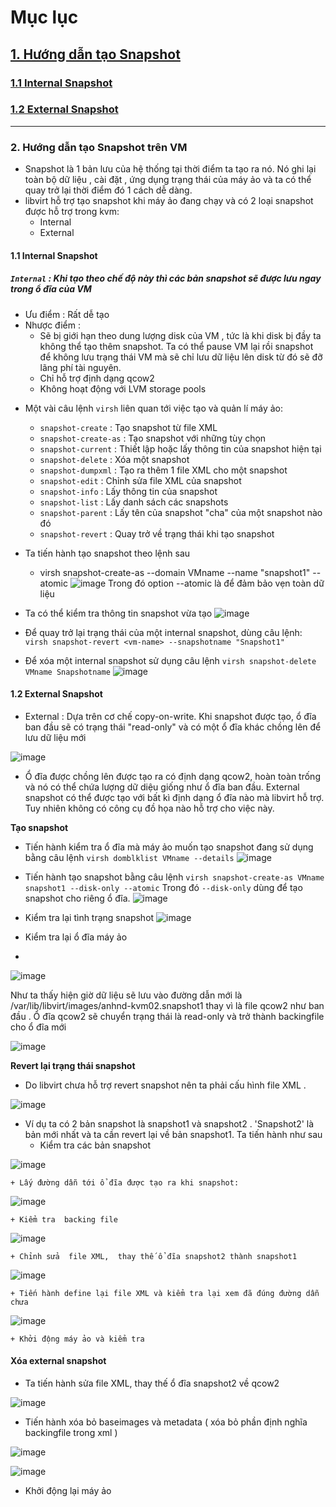# Mục lục
## [1. Hướng dẫn tạo Snapshot](#1)

### [1.1  Internal Snapshot](#2)

### [1.2  External Snapshot](#3)

---
### <a name="1"> 2. Hướng dẫn tạo Snapshot trên VM </a>
- Snapshot là 1 bản lưu của hệ thống tại thời điểm ta tạo ra nó. Nó ghi lại toàn bộ dữ liệu , cài đặt , ứng dụng  trạng thái của máy ảo và ta có thể quay trở  lại thời điểm đó 1 cách dễ dàng.
- libvirt hỗ trợ tạo snapshot khi máy ảo đang chạy và có 2 loại snapshot được hỗ trợ trong kvm:
   + Internal 
   + External


#### <a name="2">  1.1  Internal Snapshot </a>
##### `Internal` : Khi tạo theo chế độ này thì các bản snapshot sẽ được lưu ngay trong ổ đĩa của VM
  + Ưu điểm : Rất dễ tạo
  + Nhược điểm : 
      - Sẽ bị giới hạn theo dung lượng disk của VM , tức là khi disk bị đầy ta không thể tạo thêm snapshot. Ta có thể pause VM lại rồi snapshot để không lưu trạng thái VM mà sẽ chỉ lưu dữ liệu lên disk từ đó sẽ đỡ lãng phí tài nguyên.
      - Chỉ hỗ trợ định dạng qcow2
      - Không hoạt động với LVM storage pools
      
- Một vài câu lệnh `virsh` liên quan tới việc tạo và quản lí máy ảo:
    - `snapshot-create` : Tạo snapshot từ file XML
    - `snapshot-create-as` : Tạo snapshot với những tùy chọn
    - `snapshot-current` : Thiết lập hoặc lấy thông tin của snapshot hiện tại
    - `snapshot-delete` : Xóa một snapshot
    - `snapshot-dumpxml` : Tạo ra thêm 1 file XML cho một snapshot
    - `snapshot-edit` : Chỉnh sửa file XML của snapshot
    - `snapshot-info` : Lấy thông tin của snapshot
    - `snapshot-list` : Lấy danh sách các snapshots
    - `snapshot-parent` : Lấy tên của snapshot "cha" của một snapshot nào đó
    - `snapshot-revert` : Quay trở về trạng thái khi tạo snapshot

- Ta tiến hành tạo snapshot theo lệnh sau 
    + virsh snapshot-create-as --domain VMname --name "snapshot1" --atomic
  ![image](https://user-images.githubusercontent.com/50499526/166205907-442c159f-2a36-4e5a-a6b4-64a9b7ccbe47.png)
 Trong đó option --atomic là để đảm bảo vẹn toàn dữ liệu

- Ta có thể kiểm tra thông tin snapshot vừa tạo 
![image](https://user-images.githubusercontent.com/50499526/166206717-c0ca0f43-be54-4d43-97e1-002d302268e4.png)
- Để quay trở lại trạng thái của một internal snapshot, dùng câu lệnh: `virsh snapshot-revert <vm-name> --snapshotname "Snapshot1"`
- Để xóa một internal snapshot sử dụng câu lệnh `virsh snapshot-delete VMname Snapshotname`
![image](https://user-images.githubusercontent.com/50499526/166206919-59cc7d7f-9837-4724-9121-b3df68d995b9.png)



#### <a name="3">  1.2  External Snapshot </a>

- External : Dựa trên cơ chế copy-on-write. Khi snapshot được tạo, ổ đĩa ban đầu sẽ có trạng thái "read-only" và có một ổ đĩa khác chồng lên để lưu dữ liệu mới

![image](https://user-images.githubusercontent.com/50499526/166216711-96e07828-de08-40ce-ae53-c105f47b16ee.png)

- Ổ đĩa được chồng lên được tạo ra có định dạng qcow2, hoàn toàn trống và nó có thể chứa lượng dữ diệu giống như ổ đĩa ban đầu. External snapshot có thể được tạo với bất kì định dạng ổ đĩa nào mà libvirt hỗ trợ. Tuy nhiên không có công cụ đồ họa nào hỗ trợ cho việc này.

**Tạo snapshot**
- Tiến hành kiểm tra ổ đĩa mà máy ảo muốn tạo snapshot đang sử dụng bằng câu lệnh `virsh domblklist VMname --details`
![image](https://user-images.githubusercontent.com/50499526/166207096-112cf321-0d7b-4200-bbb1-4650c90c836b.png)
- Tiến hành tạo snapshot bằng câu lệnh `virsh snapshot-create-as VMname snapshot1 --disk-only --atomic`
Trong đó `--disk-only` dùng để tạo snapshot cho riêng ổ đĩa.
![image](https://user-images.githubusercontent.com/50499526/166210195-8b2b3583-5471-46d1-8b86-a8a3b703c4bc.png)

- Kiểm tra lại tình trạng snapshot
![image](https://user-images.githubusercontent.com/50499526/166210363-31cd4e3b-56e3-44cc-a8e2-a5741e2fbd78.png)

- Kiểm tra lại ổ đĩa máy ảo 
- 
![image](https://user-images.githubusercontent.com/50499526/166210427-8526dce3-c7a0-4554-976a-3cf9cfb9e3b3.png)

Như ta thấy hiện giờ dữ liệu sẽ lưu vào đường dẫn mới là /var/lib/libvirt/images/anhnd-kvm02.snapshot1 thay vì là file qcow2 như ban đầu .
Ổ đĩa qcow2 sẽ chuyển trạng thái là read-only và trở thành backingfile cho ổ đĩa mới

![image](https://user-images.githubusercontent.com/50499526/166211322-e2007775-5b42-42a6-9dd1-fd69a0f9ae01.png)

**Revert lại trạng thái snapshot**
-  Do libvirt chưa hỗ trợ revert snapshot nên ta phải cấu hình file XML .

![image](https://user-images.githubusercontent.com/50499526/166211973-be3713d0-6b3e-4508-8cd2-0a70dab02414.png)

- Ví dụ ta có 2 bản snapshot là snapshot1 và snapshot2 . 'Snapshot2' là bản mới nhất và ta cần revert lại về bản snapshot1. Ta tiến hành như sau
    + Kiểm tra các bản snapshot 
    
![image](https://user-images.githubusercontent.com/50499526/166212431-ee873092-9bad-4009-a3e9-263e866458ad.png)

    + Lấy đường dẫn tới ổ đĩa được tạo ra khi snapshot:

![image](https://user-images.githubusercontent.com/50499526/166212552-e3c544f9-3fab-48f0-b5db-cdf63265ba4b.png)

    + Kiểm tra  backing file

![image](https://user-images.githubusercontent.com/50499526/166212755-3f8d8400-662a-4cd0-8a6a-61cf2597b664.png)

    + Chỉnh sửa  file XML,  thay thế ổ đĩa snapshot2 thành snapshot1

![image](https://user-images.githubusercontent.com/50499526/166213213-c7c67b60-6bb8-4b52-a29b-d753b77e8078.png)

    + Tiến hành define lại file XML và kiểm tra lại xem đã đúng đường dẫn chưa
    
![image](https://user-images.githubusercontent.com/50499526/166213427-b3a1cc79-d0c4-4bf7-a0ed-d6a26309575a.png)

    + Khởi động máy ảo và kiểm tra

#### Xóa external snapshot

- Ta tiến hành sửa file XML, thay thế ổ đĩa snapshot2 về qcow2

![image](https://user-images.githubusercontent.com/50499526/166216132-5dd96961-cc3e-4d5c-aa23-d47c0a0ccef2.png)

- Tiến hành xóa bỏ baseimages và metadata ( xóa bỏ phần định nghĩa backingfile trong xml )

![image](https://user-images.githubusercontent.com/50499526/166216369-5740ae75-35c2-46a9-aeb8-111dc79656b5.png)

![image](https://user-images.githubusercontent.com/50499526/166216516-5328d6bc-ea40-4546-bec3-4bd7a0689439.png)

- Khởi động lại máy ảo 









